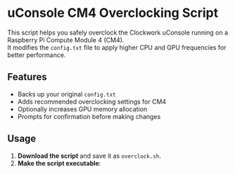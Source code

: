 # uConsole CM4 Overclocking Script

This script helps you safely overclock the Clockwork uConsole running on a Raspberry Pi Compute Module 4 (CM4).  
It modifies the `config.txt` file to apply higher CPU and GPU frequencies for better performance.

## Features

- Backs up your original `config.txt`
- Adds recommended overclocking settings for CM4
- Optionally increases GPU memory allocation
- Prompts for confirmation before making changes

## Usage

1. **Download the script** and save it as `overclock.sh`.
2. **Make the script executable**: